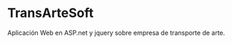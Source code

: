 TransArteSoft
=============

Aplicación Web en ASP.net y jquery sobre empresa de transporte de arte. 


